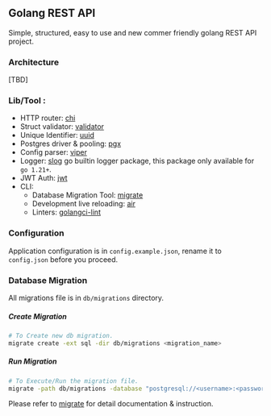 ## Golang REST API
Simple, structured, easy to use and new commer friendly golang REST API project.

### Architecture
[TBD]

### Lib/Tool :
- HTTP router: [chi](https://github.com/go-chi/chi)
- Struct validator: [validator](https://github.com/go-playground/validator)
- Unique Identifier: [uuid](https://github.com/google/uuid)
- Postgres driver & pooling: [pgx](https://github.com/jackc/pgx)
- Config parser: [viper](https://github.com/spf13/viper)
- Logger: [slog](https://pkg.go.dev/golang.org/x/exp/slog) go builtin logger package, this package only available for `go 1.21+`.
- JWT Auth: [jwt](https://github.com/golang-jwt/jwt)
- CLI:
    - Database Migration Tool: [migrate](https://github.com/golang-migrate/migrate)
    - Development live reloading: [air](https://github.com/cosmtrek/air)
    - Linters: [golangci-lint](https://github.com/golangci/golangci-lint)


### Configuration
Application configuration is in `config.example.json`, rename it to `config.json` before you proceed.

### Database Migration
All migrations file is in `db/migrations` directory.
##### Create Migration
```bash
# To Create new db migration.
migrate create -ext sql -dir db/migrations <migration_name>
```
##### Run Migration
```bash
# To Execute/Run the migration file.
migrate -path db/migrations -database "postgresql://<username>:<password>@localhost:5432/<db-name>?sslmode=disable" -verbose up
```
Please refer to [migrate](https://github.com/golang-migrate/migrate) for detail documentation & instruction.

